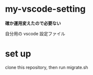 # my-vscode-setting

**確か運用変えたので必要ない**

自分用の vscode 設定ファイル

# set up

clone this repository, then run migrate.sh
